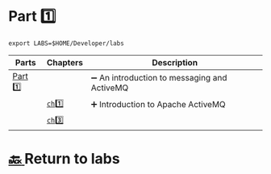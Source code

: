 # Part :one:

```
export LABS=$HOME/Developer/labs
```

| Parts                | Chapters                  | Description                                                  |
|----------------------|---------------------------|--------------------------------------------------------------|
| [Part :one:](part1)  |                           | :heavy_minus_sign: An introduction to messaging and ActiveMQ |
|                      | [`ch`:one: ](part1/ch1)   | :heavy_plus_sign: Introduction to Apache ActiveMQ            |
|                      | [`ch`:three: ](part1/ch3) |                                                              |

# [:back: ](../README.md) Return to labs
